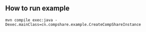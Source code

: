 ## How to run example
```shell
mvn compile exec:java -Dexec.mainClass=cn.compshare.example.CreateCompShareInstance
```